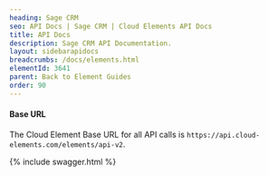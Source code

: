 ```yaml
---
heading: Sage CRM
seo: API Docs | Sage CRM | Cloud Elements API Docs
title: API Docs
description: Sage CRM API Documentation.
layout: sidebarapidocs
breadcrumbs: /docs/elements.html
elementId: 3641
parent: Back to Element Guides
order: 90
---
```


#### Base URL

The Cloud Element Base URL for all API calls is `https://api.cloud-elements.com/elements/api-v2`.

{% include swagger.html %}
